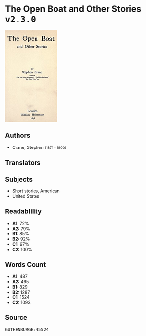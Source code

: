 # The Open Boat and Other Stories <kbd>v2.3.0</kbd>

![](./cover.medium.jpg "")

## Authors


 - Crane, Stephen <small>(1871 - 1900)</small>

## Translators



## Subjects


 - Short stories, American
 - United States

## Readablility


 - **A1:** 72%
 - **A2:** 79%
 - **B1:** 85%
 - **B2:** 92%
 - **C1:** 97%
 - **C2:** 100%

## Words Count


 - **A1:** 487
 - **A2:** 465
 - **B1:** 829
 - **B2:** 1287
 - **C1:** 1524
 - **C2:** 1093

## Source


<kbd>GUTHENBURGE:45524</kbd>
